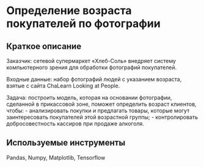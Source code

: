 # Определение возраста покупателей по фотографии

## Краткое описание 

Заказчик: сетевой супермаркет «Хлеб-Соль» внедряет систему компьютерного зрения для обработки фотографий покупателей. 

Входные данные: набор фотографий людей с указанием возраста, взятые с сайта ChaLearn Looking at People.

Задача:  построить модель, которая на основании фотографии, сделанной в прикассовой зоне, поможет определить возраст клиентов, чтобы:
    - анализировать покупки и предлагать товары, которые могут заинтересовать покупателей этой возрастной группы;
    - контролировать добросовестность кассиров при продаже алкоголя.


## Используемые инструменты

Pandas, Numpy, Matplotlib, Tensorflow
